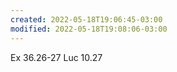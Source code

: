 ```yaml
---
created: 2022-05-18T19:06:45-03:00
modified: 2022-05-18T19:08:06-03:00
---
```


Ex 36.26-27
Luc 10.27
